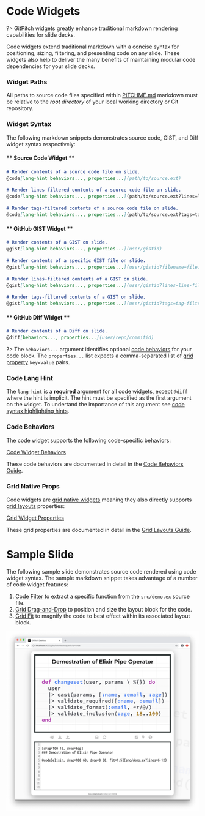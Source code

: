 # Code Widgets

?> GitPitch widgets greatly enhance traditional markdown rendering capabilities for slide decks.

Code widgets extend traditional markdown with a concise syntax for positioning, sizing, filtering, and presenting code on any slide. These widgets also help to deliver the many benefits of maintaining modular code dependencies for your slide decks.

### Widget Paths

All paths to source code files specified within [PITCHME.md](conventions/pitchme-md.md) markdown must be relative to the *root directory* of your local working directory or Git repository.


### Widget Syntax

The following markdown snippets demonstrates source code, GIST, and Diff  widget syntax respectively:

<!-- tabs:start -->

#### ** Source Code Widget **

```markdown
# Render contents of a source code file on slide.
@code[lang-hint behaviors..., properties...](path/to/source.ext)
```

```markdown
# Render lines-filtered contents of a source code file on slide.
@code[lang-hint behaviors..., properties...](path/to/source.ext?lines=line-filters]
```

```markdown
# Render tags-filtered contents of a source code file on slide.
@code[lang-hint behaviors..., properties...](path/to/source.ext?tags=tag-filters]
```

#### ** GitHub GIST Widget **


```markdown
# Render contents of a GIST on slide.
@gist[lang-hint behaviors..., properties...](user/gistid)
```

```markdown
# Render contents of a specific GIST file on slide.
@gist[lang-hint behaviors..., properties...](user/gistid?filename=file)
```

```markdown
# Render lines-filtered contents of a GIST on slide.
@gist[lang-hint behaviors..., properties...](user/gistid?lines=line-filters)
```

```markdown
# Render tags-filtered contents of a GIST on slide.
@gist[lang-hint behaviors..., properties...](user/gistid?tags=tag-filters)
```

#### ** GitHub Diff Widget **

```markdown
# Render contents of a Diff on slide.
@diff[behaviors..., properties...](user/repo/commitid)
```

<!-- tabs:end -->


?> The `behaviors...` argument identifies optional [code behaviors](/code/behaviors.md) for your code block. The `properties...` list expects a comma-separated list of [grid property](#grid-native-props) `key=value` pairs.

### Code Lang Hint

The `lang-hint` is a **required** argument for all code widgets, except `@diff` where the hint is implicit. The hint must be specified as the first argument on the widget. To undertand the importance of this argument see [code syntax highlighting hints](/code/?id=language-hints).

### Code Behaviors

The code widget supports the following code-specific behaviors:

[Code Widget Behaviors](../_snippets/code-widget-behaviors.md ':include')

These code behaviors are documented in detail in the [Code Behaviors Guide](code/behaviors.md).

### Grid Native Props

Code widgets are [grid native widgets](/grid-layouts/native-widgets.md) meaning they also directly supports [grid layouts](grid-layouts/) properties:

[Grid Widget Properties](../_snippets/grid-widget-properties.md ':include')

These grid properties are documented in detail in the [Grid Layouts Guide](/grid-layouts/).

# Sample Slide

The following sample slide demonstrates source code rendered using code widget syntax. The sample markdown snippet takes advantage of a number of code widget features:

1. [Code Filter](/code/filters.md) to extract a specific function from the `src/demo.ex` source file.
1. [Grid Drag-and-Drop](/grid-layouts/drag-and-drop.md) to position and size the layout block for the code.
1. [Grid Fit](/grid-layouts/fit-code.md) to magnify the code to best effect within its associated layout block.

![Sample slide demonstrating the code widget](../_images/gitpitch-code-widgets.png)

